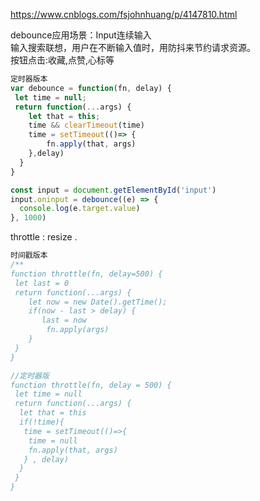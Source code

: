 https://www.cnblogs.com/fsjohnhuang/p/4147810.html


debounce应用场景：Input连续输入     
输入搜索联想，用户在不断输入值时，用防抖来节约请求资源。  
按钮点击:收藏,点赞,心标等

```js
定时器版本
var debounce = function(fn, delay) {
 let time = null;
 return function(...args) {
    let that = this;
    time && clearTimeout(time)
    time = setTimeout(()=> {
        fn.apply(that, args)
    },delay)
  }
}

const input = document.getElementById('input')
input.oninput = debounce((e) => {
  console.log(e.target.value)
}, 1000)
```
throttle : resize . 
```js
时间戳版本
/**
function throttle(fn, delay=500) {
 let last = 0
 return function(...args) {
    let now = new Date().getTime();
    if(now - last > delay) {
       last = now
        fn.apply(args)
    }
 }
}

//定时器版
function throttle(fn, delay = 500) {
 let time = null
 return function(...args) {
  let that = this
  if(!time){
   time = setTimeout(()=>{
    time = null
    fn.apply(that, args)
   } , delay)
  }
 }
}


```
